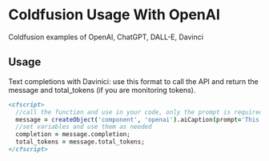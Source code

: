 # Coldfusion Usage With OpenAI
Coldfusion examples of OpenAI, ChatGPT, DALL-E, Davinci


## Usage

Text completions with Davinici: use this format to call the API and return the message and total_tokens (if you are monitoring tokens).

```coldfusion
<cfscript>
  //call the function and use in your code, only the prompt is required, the rest are optional
  message = createObject('component', 'openai').aiCaption(prompt='This is a test prompt.', temperature=0.7, max_tokens=250, top_p=0.8, frequency_penalty=0, presence_penalty=0.0);
  //set variables and use them as needed
  completion = message.completion;
  total_tokens = message.total_tokens;
</cfscript>
```

